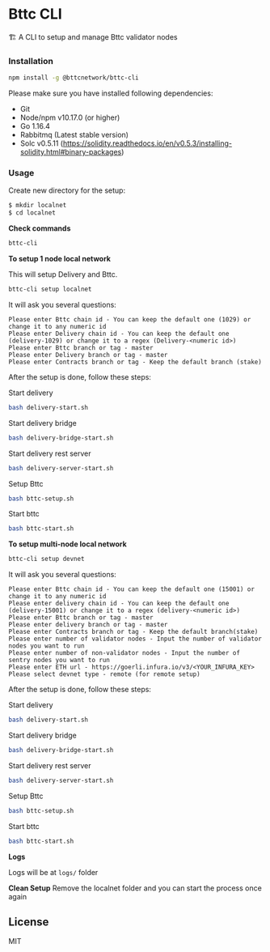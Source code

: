 # Bttc CLI

🏗 A CLI to setup and manage Bttc validator nodes 

### Installation

```bash
npm install -g @bttcnetwork/bttc-cli
```

Please make sure you have installed following dependencies:

* Git
* Node/npm v10.17.0 (or higher)
* Go 1.16.4
* Rabbitmq (Latest stable version)
* Solc v0.5.11 (https://solidity.readthedocs.io/en/v0.5.3/installing-solidity.html#binary-packages)

### Usage

Create new directory for the setup:

```bash
$ mkdir localnet
$ cd localnet
```

**Check commands**

```bash
bttc-cli
```

**To setup 1 node local network**

This will setup Delivery and Bttc.

```bash
bttc-cli setup localnet
```

It will ask you several questions:

```
Please enter Bttc chain id - You can keep the default one (1029) or change it to any numeric id
Please enter Delivery chain id - You can keep the default one (delivery-1029) or change it to a regex (Delivery-<numeric id>)
Please enter Bttc branch or tag - master
Please enter Delivery branch or tag - master
Please enter Contracts branch or tag - Keep the default branch (stake)
```

After the setup is done, follow these steps:

Start delivery
```bash
bash delivery-start.sh
```

Start delivery bridge
```bash
bash delivery-bridge-start.sh
```

Start delivery rest server
```bash
bash delivery-server-start.sh
```

Setup Bttc
```bash
bash bttc-setup.sh
```

Start bttc
```bash
bash bttc-start.sh
```

**To setup multi-node local network**

```bash
bttc-cli setup devnet
```

It will ask you several questions:

```
Please enter Bttc chain id - You can keep the default one (15001) or change it to any numeric id
Please enter delivery chain id - You can keep the default one (delivery-15001) or change it to a regex (delivery-<numeric id>)
Please enter Bttc branch or tag - master
Please enter delivery branch or tag - master
Please enter Contracts branch or tag - Keep the default branch(stake)
Please enter number of validator nodes - Input the number of validator nodes you want to run
Please enter number of non-validator nodes - Input the number of sentry nodes you want to run
Please enter ETH url - https://goerli.infura.io/v3/<YOUR_INFURA_KEY>
Please select devnet type - remote (for remote setup)
```

After the setup is done, follow these steps:


Start delivery
```bash
bash delivery-start.sh
```

Start delivery bridge
```bash
bash delivery-bridge-start.sh
```

Start delivery rest server
```bash
bash delivery-server-start.sh
```

Setup Bttc
```bash
bash bttc-setup.sh
```

Start bttc
```bash
bash bttc-start.sh
```

**Logs**

Logs will be at `logs/` folder

**Clean Setup**
Remove the localnet folder and you can start the process once again

## License

MIT
